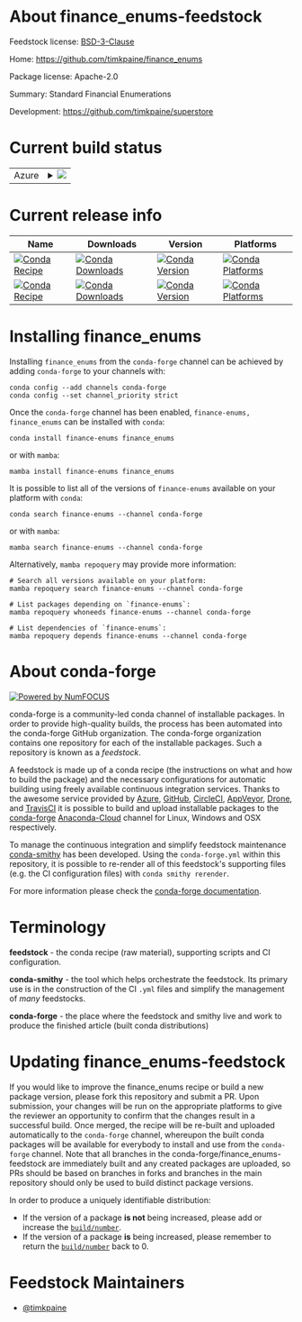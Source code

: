 About finance_enums-feedstock
=============================

Feedstock license: [BSD-3-Clause](https://github.com/conda-forge/finance_enums-feedstock/blob/main/LICENSE.txt)

Home: https://github.com/timkpaine/finance_enums

Package license: Apache-2.0

Summary: Standard Financial Enumerations

Development: https://github.com/timkpaine/superstore

Current build status
====================


<table>
    
  <tr>
    <td>Azure</td>
    <td>
      <details>
        <summary>
          <a href="https://dev.azure.com/conda-forge/feedstock-builds/_build/latest?definitionId=16334&branchName=main">
            <img src="https://dev.azure.com/conda-forge/feedstock-builds/_apis/build/status/finance_enums-feedstock?branchName=main">
          </a>
        </summary>
        <table>
          <thead><tr><th>Variant</th><th>Status</th></tr></thead>
          <tbody><tr>
              <td>linux_64_python3.10.____cpython</td>
              <td>
                <a href="https://dev.azure.com/conda-forge/feedstock-builds/_build/latest?definitionId=16334&branchName=main">
                  <img src="https://dev.azure.com/conda-forge/feedstock-builds/_apis/build/status/finance_enums-feedstock?branchName=main&jobName=linux&configuration=linux%20linux_64_python3.10.____cpython" alt="variant">
                </a>
              </td>
            </tr><tr>
              <td>linux_64_python3.8.____cpython</td>
              <td>
                <a href="https://dev.azure.com/conda-forge/feedstock-builds/_build/latest?definitionId=16334&branchName=main">
                  <img src="https://dev.azure.com/conda-forge/feedstock-builds/_apis/build/status/finance_enums-feedstock?branchName=main&jobName=linux&configuration=linux%20linux_64_python3.8.____cpython" alt="variant">
                </a>
              </td>
            </tr><tr>
              <td>linux_64_python3.9.____cpython</td>
              <td>
                <a href="https://dev.azure.com/conda-forge/feedstock-builds/_build/latest?definitionId=16334&branchName=main">
                  <img src="https://dev.azure.com/conda-forge/feedstock-builds/_apis/build/status/finance_enums-feedstock?branchName=main&jobName=linux&configuration=linux%20linux_64_python3.9.____cpython" alt="variant">
                </a>
              </td>
            </tr><tr>
              <td>osx_64_python3.10.____cpython</td>
              <td>
                <a href="https://dev.azure.com/conda-forge/feedstock-builds/_build/latest?definitionId=16334&branchName=main">
                  <img src="https://dev.azure.com/conda-forge/feedstock-builds/_apis/build/status/finance_enums-feedstock?branchName=main&jobName=osx&configuration=osx%20osx_64_python3.10.____cpython" alt="variant">
                </a>
              </td>
            </tr><tr>
              <td>osx_64_python3.8.____cpython</td>
              <td>
                <a href="https://dev.azure.com/conda-forge/feedstock-builds/_build/latest?definitionId=16334&branchName=main">
                  <img src="https://dev.azure.com/conda-forge/feedstock-builds/_apis/build/status/finance_enums-feedstock?branchName=main&jobName=osx&configuration=osx%20osx_64_python3.8.____cpython" alt="variant">
                </a>
              </td>
            </tr><tr>
              <td>osx_64_python3.9.____cpython</td>
              <td>
                <a href="https://dev.azure.com/conda-forge/feedstock-builds/_build/latest?definitionId=16334&branchName=main">
                  <img src="https://dev.azure.com/conda-forge/feedstock-builds/_apis/build/status/finance_enums-feedstock?branchName=main&jobName=osx&configuration=osx%20osx_64_python3.9.____cpython" alt="variant">
                </a>
              </td>
            </tr><tr>
              <td>win_64_python3.10.____cpython</td>
              <td>
                <a href="https://dev.azure.com/conda-forge/feedstock-builds/_build/latest?definitionId=16334&branchName=main">
                  <img src="https://dev.azure.com/conda-forge/feedstock-builds/_apis/build/status/finance_enums-feedstock?branchName=main&jobName=win&configuration=win%20win_64_python3.10.____cpython" alt="variant">
                </a>
              </td>
            </tr><tr>
              <td>win_64_python3.8.____cpython</td>
              <td>
                <a href="https://dev.azure.com/conda-forge/feedstock-builds/_build/latest?definitionId=16334&branchName=main">
                  <img src="https://dev.azure.com/conda-forge/feedstock-builds/_apis/build/status/finance_enums-feedstock?branchName=main&jobName=win&configuration=win%20win_64_python3.8.____cpython" alt="variant">
                </a>
              </td>
            </tr><tr>
              <td>win_64_python3.9.____cpython</td>
              <td>
                <a href="https://dev.azure.com/conda-forge/feedstock-builds/_build/latest?definitionId=16334&branchName=main">
                  <img src="https://dev.azure.com/conda-forge/feedstock-builds/_apis/build/status/finance_enums-feedstock?branchName=main&jobName=win&configuration=win%20win_64_python3.9.____cpython" alt="variant">
                </a>
              </td>
            </tr>
          </tbody>
        </table>
      </details>
    </td>
  </tr>
</table>

Current release info
====================

| Name | Downloads | Version | Platforms |
| --- | --- | --- | --- |
| [![Conda Recipe](https://img.shields.io/badge/recipe-finance--enums-green.svg)](https://anaconda.org/conda-forge/finance-enums) | [![Conda Downloads](https://img.shields.io/conda/dn/conda-forge/finance-enums.svg)](https://anaconda.org/conda-forge/finance-enums) | [![Conda Version](https://img.shields.io/conda/vn/conda-forge/finance-enums.svg)](https://anaconda.org/conda-forge/finance-enums) | [![Conda Platforms](https://img.shields.io/conda/pn/conda-forge/finance-enums.svg)](https://anaconda.org/conda-forge/finance-enums) |
| [![Conda Recipe](https://img.shields.io/badge/recipe-finance_enums-green.svg)](https://anaconda.org/conda-forge/finance_enums) | [![Conda Downloads](https://img.shields.io/conda/dn/conda-forge/finance_enums.svg)](https://anaconda.org/conda-forge/finance_enums) | [![Conda Version](https://img.shields.io/conda/vn/conda-forge/finance_enums.svg)](https://anaconda.org/conda-forge/finance_enums) | [![Conda Platforms](https://img.shields.io/conda/pn/conda-forge/finance_enums.svg)](https://anaconda.org/conda-forge/finance_enums) |

Installing finance_enums
========================

Installing `finance_enums` from the `conda-forge` channel can be achieved by adding `conda-forge` to your channels with:

```
conda config --add channels conda-forge
conda config --set channel_priority strict
```

Once the `conda-forge` channel has been enabled, `finance-enums, finance_enums` can be installed with `conda`:

```
conda install finance-enums finance_enums
```

or with `mamba`:

```
mamba install finance-enums finance_enums
```

It is possible to list all of the versions of `finance-enums` available on your platform with `conda`:

```
conda search finance-enums --channel conda-forge
```

or with `mamba`:

```
mamba search finance-enums --channel conda-forge
```

Alternatively, `mamba repoquery` may provide more information:

```
# Search all versions available on your platform:
mamba repoquery search finance-enums --channel conda-forge

# List packages depending on `finance-enums`:
mamba repoquery whoneeds finance-enums --channel conda-forge

# List dependencies of `finance-enums`:
mamba repoquery depends finance-enums --channel conda-forge
```


About conda-forge
=================

[![Powered by
NumFOCUS](https://img.shields.io/badge/powered%20by-NumFOCUS-orange.svg?style=flat&colorA=E1523D&colorB=007D8A)](https://numfocus.org)

conda-forge is a community-led conda channel of installable packages.
In order to provide high-quality builds, the process has been automated into the
conda-forge GitHub organization. The conda-forge organization contains one repository
for each of the installable packages. Such a repository is known as a *feedstock*.

A feedstock is made up of a conda recipe (the instructions on what and how to build
the package) and the necessary configurations for automatic building using freely
available continuous integration services. Thanks to the awesome service provided by
[Azure](https://azure.microsoft.com/en-us/services/devops/), [GitHub](https://github.com/),
[CircleCI](https://circleci.com/), [AppVeyor](https://www.appveyor.com/),
[Drone](https://cloud.drone.io/welcome), and [TravisCI](https://travis-ci.com/)
it is possible to build and upload installable packages to the
[conda-forge](https://anaconda.org/conda-forge) [Anaconda-Cloud](https://anaconda.org/)
channel for Linux, Windows and OSX respectively.

To manage the continuous integration and simplify feedstock maintenance
[conda-smithy](https://github.com/conda-forge/conda-smithy) has been developed.
Using the ``conda-forge.yml`` within this repository, it is possible to re-render all of
this feedstock's supporting files (e.g. the CI configuration files) with ``conda smithy rerender``.

For more information please check the [conda-forge documentation](https://conda-forge.org/docs/).

Terminology
===========

**feedstock** - the conda recipe (raw material), supporting scripts and CI configuration.

**conda-smithy** - the tool which helps orchestrate the feedstock.
                   Its primary use is in the construction of the CI ``.yml`` files
                   and simplify the management of *many* feedstocks.

**conda-forge** - the place where the feedstock and smithy live and work to
                  produce the finished article (built conda distributions)


Updating finance_enums-feedstock
================================

If you would like to improve the finance_enums recipe or build a new
package version, please fork this repository and submit a PR. Upon submission,
your changes will be run on the appropriate platforms to give the reviewer an
opportunity to confirm that the changes result in a successful build. Once
merged, the recipe will be re-built and uploaded automatically to the
`conda-forge` channel, whereupon the built conda packages will be available for
everybody to install and use from the `conda-forge` channel.
Note that all branches in the conda-forge/finance_enums-feedstock are
immediately built and any created packages are uploaded, so PRs should be based
on branches in forks and branches in the main repository should only be used to
build distinct package versions.

In order to produce a uniquely identifiable distribution:
 * If the version of a package **is not** being increased, please add or increase
   the [``build/number``](https://docs.conda.io/projects/conda-build/en/latest/resources/define-metadata.html#build-number-and-string).
 * If the version of a package **is** being increased, please remember to return
   the [``build/number``](https://docs.conda.io/projects/conda-build/en/latest/resources/define-metadata.html#build-number-and-string)
   back to 0.

Feedstock Maintainers
=====================

* [@timkpaine](https://github.com/timkpaine/)

